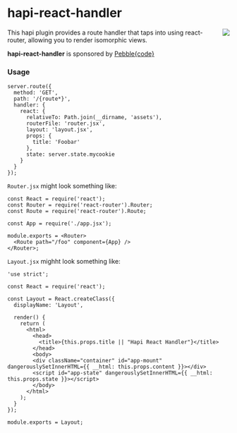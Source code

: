 # hapi-react-handler

<a href="http://pebblecode.com"><img src="http://i.imgur.com/mat11pe.png" align="right" /></a>

This hapi plugin provides a route handler that taps into using react-router, allowing you to render isomorphic views.

**hapi-react-handler** is sponsored by [Pebble{code}](http://pebblecode.com)

### Usage

```
server.route({
  method: 'GET',
  path: '/{route*}',
  handler: {
    react: {
      relativeTo: Path.join(__dirname, 'assets'),
      routerFile: 'router.jsx',
      layout: 'layout.jsx',
      props: {
        title: 'Foobar'
      },
      state: server.state.mycookie
    }
  }
});
```

`Router.jsx` might look something like:

```
const React = require('react');
const Router = require('react-router').Router;
const Route = require('react-router').Route;

const App = require('./app.jsx');

module.exports = <Router>
  <Route path="/foo" component={App} />
</Router>;
```

`Layout.jsx` mighht look something like:

```
'use strict';

const React = require('react');

const Layout = React.createClass({
  displayName: 'Layout',

  render() {
    return (
      <html>
        <head>
          <title>{this.props.title || "Hapi React Handler"}</title>
        </head>
        <body>
        <div className="container" id="app-mount" dangerouslySetInnerHTML={{ __html: this.props.content }}></div>
        <script id="app-state" dangerouslySetInnerHTML={{ __html: this.props.state }}></script>
        </body>
      </html>
    );
  }
});

module.exports = Layout;
```

